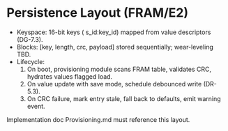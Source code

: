 # Persistence Layout (FRAM/E2)

- Keyspace: 16-bit keys (
s_id:key_id) mapped from value descriptors (DG-7.3).
- Blocks: [key, length, crc, payload] stored sequentially; wear-leveling TBD.
- Lifecycle:
  1. On boot, provisioning module scans FRAM table, validates CRC, hydrates values flagged load.
  2. On value update with save mode, schedule debounced write (DR-5.3).
  3. On CRC failure, mark entry stale, fall back to defaults, emit warning event.

Implementation doc Provisioning.md must reference this layout.
